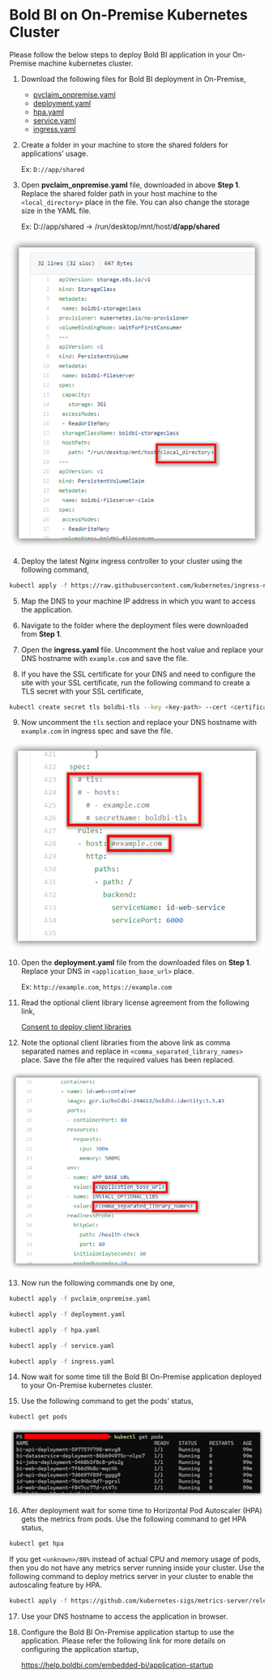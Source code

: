 # Bold BI on On-Premise Kubernetes Cluster
Please follow the below steps to deploy Bold BI application in your On-Premise machine kubernetes cluster.

1. Download the following files for Bold BI deployment in On-Premise,

    * [pvclaim_onpremise.yaml](../deploy/pvclaim_onpremise.yaml)
    * [deployment.yaml](../deploy/deployment.yaml)
    * [hpa.yaml](../deploy/hpa.yaml)
    * [service.yaml](../deploy/service.yaml)
    * [ingress.yaml](../deploy/ingress.yaml)

2. Create a folder in your machine to store the shared folders for applications’ usage.

    Ex: `D://app/shared`

3. Open **pvclaim_onpremise.yaml** file, downloaded in above **Step 1**. Replace the shared folder path in your host machine to the `<local_directory>` place in the file. You can also change the storage size in the YAML file. 

    Ex: D://app/shared -> /run/desktop/mnt/host/**d/app/shared**

![PV Claim](images/onpremise_pvclaim.png)

4. Deploy the latest Nginx ingress controller to your cluster using the following command,

```sh
kubectl apply -f https://raw.githubusercontent.com/kubernetes/ingress-nginx/controller-v0.41.2/deploy/static/provider/cloud/deploy.yaml
```

5. Map the DNS to your machine IP address in which you want to access the application.

6. Navigate to the folder where the deployment files were downloaded from **Step 1**.

7. Open the **ingress.yaml** file. Uncomment the host value and replace your DNS hostname with `example.com` and save the file.

8. If you have the SSL certificate for your DNS and need to configure the site with your SSL certificate, run the following command to create a TLS secret with your SSL certificate,

```sh
kubectl create secret tls boldbi-tls --key <key-path> --cert <certificate-path>
```

9. Now uncomment the `tls` section and replace your DNS hostname with `example.com` in ingress spec and save the file.

![ingress DNS](images/ingress_yaml.png)

10. Open the **deployment.yaml** file from the downloaded files on **Step 1**. Replace your DNS in `<application_base_url>` place.
    
    Ex: `http://example.com`, `https://example.com`

11. Read the optional client library license agreement from the following link,
    
    [Consent to deploy client libraries](../docs/consent-to-deploy-client-libraries.md)

12. Note the optional client libraries from the above link as comma separated names and replace in `<comma_separated_library_names>` place. Save the file after the required values has been replaced.

![deployment.yaml](images/deployment_yaml.png) 

13.	Now run the following commands one by one,

```sh
kubectl apply -f pvclaim_onpremise.yaml
```

```sh
kubectl apply -f deployment.yaml
```

```sh
kubectl apply -f hpa.yaml
```

```sh
kubectl apply -f service.yaml
```

```sh
kubectl apply -f ingress.yaml
```

14.	Now wait for some time till the Bold BI On-Premise application deployed to your On-Premise kubernetes cluster. 

15.	Use the following command to get the pods’ status,

```sh
kubectl get pods
```
![Pod status](images/pod_status.png) 

16.	After deployment wait for some time to Horizontal Pod Autoscaler (HPA) gets the metrics from pods. Use the following command to get HPA status,

```sh
kubectl get hpa
```
If you get `<unknown>/80%` instead of actual CPU and memory usage of pods, then you do not have any metrics server running inside your cluster. Use the following command to deploy metrics server in your cluster to enable the autoscaling feature by HPA.
    
```sh
kubectl apply -f https://github.com/kubernetes-sigs/metrics-server/releases/download/v0.3.7/components.yaml
```

17.	Use your DNS hostname to access the application in browser.

18.	Configure the Bold BI On-Premise application startup to use the application. Please refer the following link for more details on configuring the application startup,
    
    https://help.boldbi.com/embedded-bi/application-startup